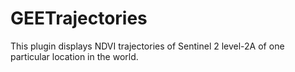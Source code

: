 # GEETrajectories
This plugin displays NDVI trajectories of Sentinel 2 level-2A of one particular location in the world.
